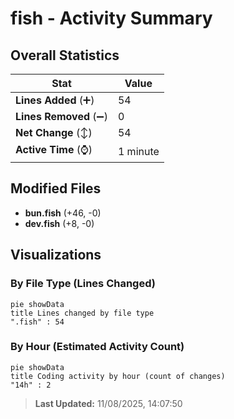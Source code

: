 # fish - Activity Summary 

## Overall Statistics

| Stat                   | Value                                                             |
| ---------------------- | ----------------------------------------------------------------- |
| **Lines Added** (➕)   | 54                                          |
| **Lines Removed** (➖) | 0                                        |
| **Net Change** (↕)    | 54                |
| **Active Time** (⌚)   | 1 minute |


## Modified Files
- **bun.fish** (+46, -0)
- **dev.fish** (+8, -0)

## Visualizations

### By File Type (Lines Changed)

```mermaid
pie showData
title Lines changed by file type
".fish" : 54
```

### By Hour (Estimated Activity Count)

```mermaid
pie showData
title Coding activity by hour (count of changes)
"14h" : 2
```


> **Last Updated:** 11/08/2025, 14:07:50